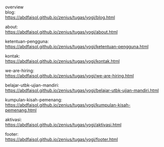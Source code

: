 overview  
blog: <br>
https://abdfaisol.github.io/zenius/tugas/yogi/blog.html

about: <br>
https://abdfaisol.github.io/zenius/tugas/yogi/about.html

ketentuan-pengguna: <br>
https://abdfaisol.github.io/zenius/tugas/yogi/ketentuan-pengguna.html

kontak: <br>
https://abdfaisol.github.io/zenius/tugas/yogi/kontak.html

we-are-hiring: <br>
https://abdfaisol.github.io/zenius/tugas/yogi/we-are-hiring.html

belajar-utbk-ujian-mandiri: <br>
https://abdfaisol.github.io/zenius/tugas/yogi/belajar-utbk-ujian-mandiri.html

kumpulan-kisah-pemenang:<br>
https://abdfaisol.github.io/zenius/tugas/yogi/kumpulan-kisah-pemenang.html

aktivasi: <br>
https://abdfaisol.github.io/zenius/tugas/yogi/aktivasi.html

footer: <br>
https://abdfaisol.github.io/zenius/tugas/yogi/footer.html
